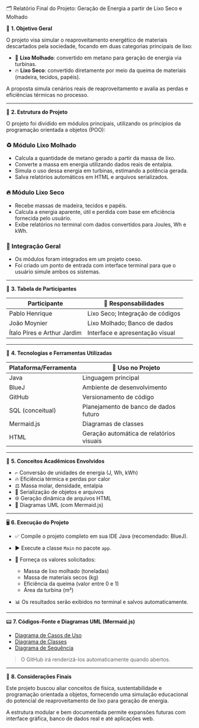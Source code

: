 🗂️ Relatório Final do Projeto: Geração de Energia a partir de Lixo Seco e Molhado

🎯 **1. Objetivo Geral**

O projeto visa simular o reaproveitamento energético de materiais descartados pela sociedade, focando em duas categorias principais de lixo:

* 🔄 **Lixo Molhado**: convertido em metano para geração de energia via turbinas.
* 🔥 **Lixo Seco**: convertido diretamente por meio da queima de materiais (madeira, tecidos, papéis).

A proposta simula cenários reais de reaproveitamento e avalia as perdas e eficiências térmicas no processo.

---

🧱 **2. Estrutura do Projeto**

O projeto foi dividido em módulos principais, utilizando os princípios da programação orientada a objetos (POO):

### ♻️ Módulo Lixo Molhado

* Calcula a quantidade de metano gerado a partir da massa de lixo.
* Converte a massa em energia utilizando dados reais de entalpia.
* Simula o uso dessa energia em turbinas, estimando a potência gerada.
* Salva relatórios automáticos em HTML e arquivos serializados.

### 🔥 Módulo Lixo Seco

* Recebe massas de madeira, tecidos e papéis.
* Calcula a energia aparente, útil e perdida com base em eficiência fornecida pelo usuário.
* Exibe relatórios no terminal com dados convertidos para Joules, Wh e kWh.

### 🔗 Integração Geral

* Os módulos foram integrados em um projeto coeso.
* Foi criado um ponto de entrada com interface terminal para que o usuário simule ambos os sistemas.

---

👥 **3. Tabela de Participantes**

| Participante   | 💮 Responsabilidades             |
| -------------- | -------------------------------- |
| Pablo Henrique | Lixo Seco; Integração de códigos |
| João Moynier   | Lixo Molhado; Banco de dados     |
| Ítalo Píres e Arthur Jardim | Interface e apresentação visual  |

---

🧰 **4. Tecnologias e Ferramentas Utilizadas**

| Plataforma/Ferramenta | 💼 Uso no Projeto                        |
| --------------------- | ---------------------------------------- |
| Java                  | Linguagem principal                      |
| BlueJ                 | Ambiente de desenvolvimento              |
| GitHub                | Versionamento de código                  |
| SQL (conceitual)      | Planejamento de banco de dados futuro    |
| Mermaid.js            | Diagramas de classes                     |
| HTML                  | Geração automática de relatórios visuais |

---

📘 **5. Conceitos Acadêmicos Envolvidos**

* ⌐ Conversão de unidades de energia (J, Wh, kWh)
* 🔥 Eficiência térmica e perdas por calor
* ⚖️ Massa molar, densidade, entalpia
* 📂 Serialização de objetos e arquivos
* 🌐 Geração dinâmica de arquivos HTML
* 🧩 Diagramas UML (com Mermaid.js)

---

🖥️ **6. Execução do Projeto**

* ✅ Compile o projeto completo em sua IDE Java (recomendado: BlueJ).

* ▶️ Execute a classe `Main` no pacote `app`.

* 🧲 Forneça os valores solicitados:

  * Massa de lixo molhado (toneladas)
  * Massa de materiais secos (kg)
  * Eficiência da queima (valor entre 0 e 1)
  * Área da turbina (m²)

* 📊 Os resultados serão exibidos no terminal e salvos automaticamente.

---

📟 **7. Códigos-Fonte e Diagramas UML (Mermaid.js)**

* [Diagrama de Casos de Uso](Diagramas/USO.md)
* [Diagrama de Classes](Diagramas/CLASSES.md)
* [Diagrama de Sequência](Diagramas/SEQUENCIA.md)

> O GitHub irá renderizá-los automaticamente quando abertos.

---

📌 **8. Considerações Finais**

Este projeto buscou aliar conceitos de física, sustentabilidade e programação orientada a objetos, fornecendo uma simulação educacional do potencial de reaproveitamento de lixo para geração de energia.

A estrutura modular e bem documentada permite expansões futuras com interface gráfica, banco de dados real e até aplicações web.

